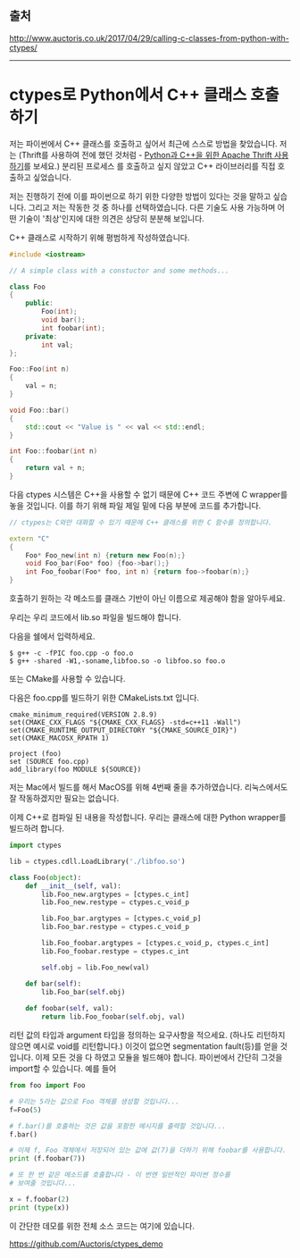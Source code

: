 ## 출처

http://www.auctoris.co.uk/2017/04/29/calling-c-classes-from-python-with-ctypes/

---

# ctypes로 Python에서 C++ 클래스 호출하기

저는 파이썬에서 C++ 클래스를 호출하고 싶어서 최근에 스스로 방법을 찾았습니다. 저는 (Thrift를 사용하여 전에 했던 것처럼 - [Python과 C++을 위한 Apache Thrift 사용하기](http://www.auctoris.co.uk/2016/08/17/using-apache-thrift-for-python-c/)를 보세요.) 분리된 프로세스 를 호출하고 싶지 않았고 C++ 라이브러리를 직접 호출하고 싶었습니다.

저는 진행하기 전에 이를 파이썬으로 하기 위한 다양한 방법이 있다는 것을 말하고 싶습니다. 그리고 저는 작동한 것 중 하나를 선택하였습니다. 다른 기술도 사용 가능하며 어떤 기술이 '최상'인지에 대한 의견은 상당히 분분해 보입니다.

C++ 클래스로 시작하기 위해 평범하게 작성하였습니다.

```c++
#include <iostream>

// A simple class with a constuctor and some methods...

class Foo
{
    public:
        Foo(int);
        void bar();
        int foobar(int);
    private:
        int val;
};

Foo::Foo(int n)
{
    val = n;
}

void Foo::bar()
{
    std::cout << "Value is " << val << std::endl;
}

int Foo::foobar(int n)
{
    return val + n;
}
```


다음 ctypes 시스템은 C++을 사용할 수 없기 때문에 C++ 코드 주변에 C wrapper를 놓을 것입니다. 이를 하기 위해 파일 제일 밑에 다음 부분에 코드를 추가합니다.

```c++
// ctypes는 C와만 대화할 수 있기 때문에 C++ 클래스를 위한 C 함수를 정의합니다.

extern "C"
{
    Foo* Foo_new(int n) {return new Foo(n);}
    void Foo_bar(Foo* foo) {foo->bar();}
    int Foo_foobar(Foo* foo, int n) {return foo->foobar(n);}
}
```

호출하기 원하는 각 메소드를 클래스 기반이 아닌 이름으로 제공해야 함을 알아두세요.

우리는 우리 코드에서 lib.so 파일을 빌드해야 합니다.

다음을 쉘에서 입력하세요.

```shell
$ g++ -c -fPIC foo.cpp -o foo.o
$ g++ -shared -W1,-soname,libfoo.so -o libfoo.so foo.o 
```


또는 CMake를 사용할 수 있습니다.

다음은 foo.cpp를 빌드하기 위한 CMakeLists.txt 입니다.

```
cmake_minimum_required(VERSION 2.8.9)
set(CMAKE_CXX_FLAGS "${CMAKE_CXX_FLAGS} -std=c++11 -Wall")
set(CMAKE_RUNTIME_OUTPUT_DIRECTORY "${CMAKE_SOURCE_DIR}")
set(CMAKE_MACOSX_RPATH 1)

project (foo)
set (SOURCE foo.cpp)
add_library(foo MODULE ${SOURCE}) 
```

저는 Mac에서 빌드를 해서 MacOS를 위해 4번째 줄을 추가하였습니다. 리눅스에서도 잘 작동하겠지만 필요는 없습니다.

이제 C++로 컴파일 된 내용을 작성합니다. 우리는 클래스에 대한 Python wrapper를 빌드하려 합니다.

```python
import ctypes

lib = ctypes.cdll.LoadLibrary('./libfoo.so')

class Foo(object):
    def __init__(self, val):
        lib.Foo_new.argtypes = [ctypes.c_int]
        lib.Foo_new.restype = ctypes.c_void_p

        lib.Foo_bar.argtypes = [ctypes.c_void_p]
        lib.Foo_bar.restype = ctypes.c_void_p

        lib.Foo_foobar.argtypes = [ctypes.c_void_p, ctypes.c_int]
        lib.Foo_foobar.restype = ctypes.c_int

        self.obj = lib.Foo_new(val)

    def bar(self):
        lib.Foo_bar(self.obj)
   
    def foobar(self, val):
        return lib.Foo_foobar(self.obj, val)
```

리턴 값의 타입과 argument 타입을 정의하는 요구사항을 적으세요. (하나도 리턴하지 않으면 예시로 void를 리턴합니다.) 이것이 없으면 segmentation fault(등)를 얻을 것입니다.
이제 모든 것을 다 하였고 모듈을 빌드해야 합니다. 파이썬에서 간단히 그것을 import할 수 있습니다.
예를 들어

```python
from foo import Foo

# 우리는 5라는 값으로 Foo 객체를 생성할 것입니다...
f=Foo(5)

# f.bar()를 호출하는 것은 값을 포함한 메시지를 출력할 것입니다...
f.bar()

# 이제 f, Foo 객체에서 저장되어 있는 값에 값(7)을 더하기 위해 foobar를 사용합니다.
print (f.foobar(7))

# 또 한 번 같은 메소드를 호출합니다 - 이 번엔 일반적인 파이썬 정수를 
# 보여줄 것입니다...

x = f.foobar(2)
print (type(x))
```

이 간단한 데모를 위한 전체 소스 코드는 여기에 있습니다.

https://github.com/Auctoris/ctypes_demo
